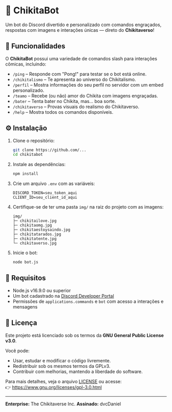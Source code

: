 # 🤖 ChikitaBot

Um bot do Discord divertido e personalizado com comandos engraçados, respostas com imagens e interações únicas — direto do **Chikitaverso**!

## 🚀 Funcionalidades

O **ChikitaBot** possui uma variedade de comandos slash para interações cômicas, incluindo:

- `/ping` – Responde com "Pong!" para testar se o bot está online.
- `/chikitalismo` – Te apresenta ao universo do Chikitalismo.
- `/perfil` – Mostra informações do seu perfil no servidor com um embed personalizado.
- `/teamo` – Recebe (ou não) amor do Chikita com imagens engraçadas.
- `/bater` – Tenta bater no Chikita, mas... boa sorte.
- `/chikitaverso` – Provas visuais do realismo do Chikitaverso.
- `/help` – Mostra todos os comandos disponíveis.

## ⚙️ Instalação

1. Clone o repositório:
   ```bash
   git clone https://github.com/...
   cd chikitabot
   ```

2. Instale as dependências:
   ```bash
   npm install
   ```

3. Crie um arquivo `.env` com as variáveis:
   ```env
   DISCORD_TOKEN=seu_token_aqui
   CLIENT_ID=seu_client_id_aqui
   ```

4. Certifique-se de ter uma pasta `img/` na raiz do projeto com as imagens:
   ```
   img/
   ├─ chikitailove.jpg
   ├─ chikitaomg.jpg
   ├─ chikitaestoysaindo.jpg
   ├─ chikitatarados.jpg
   ├─ chikitatente.jpg
   └─ chikitaverso.jpg
   ```

5. Inicie o bot:
   ```bash
   node bot.js
   ```

## 📜 Requisitos

- Node.js v16.9.0 ou superior
- Um bot cadastrado na [Discord Developer Portal](https://discord.com/developers/applications)
- Permissões de `applications.commands` e `bot` com acesso a interações e mensagens

## 📄 Licença

Este projeto está licenciado sob os termos da **GNU General Public License v3.0**.

Você pode:

- Usar, estudar e modificar o código livremente.
- Redistribuir sob os mesmos termos da GPLv3.
- Contribuir com melhorias, mantendo a liberdade do software.

Para mais detalhes, veja o arquivo [LICENSE](./LICENSE) ou acesse:  
👉 https://www.gnu.org/licenses/gpl-3.0.html

---

**Enterprise:** The Chikitaverse Inc.
**Assinado:** dvcDaniel
